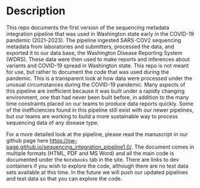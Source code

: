 # Description

This repo documents the first version of the sequencing metadata integration pipeline that was used in Washington state early in the COVID-19 pandemic (2021-2023). The pipeline ingested SARS-COV2 sequencing metadata from laboratories and submitters, processed the data, and exported it to our data base, the Washington Disease Reporting System (WDRS). These data were then used to make reports and inferences about variants and COVID-19 spread in Washington state. This repo is not meant for use, but rather to document the code that was used during the pandemic. This is a transparent look at how data were processed under the unusual circumstances during the COVID-19 pandemic. Many aspects of this pipeline are inefficient because it was built under a rapidly changing environment, one that had never been built before, in addition to the many time constraints placed on our teams to produce data reports quickly. Some of the inefficiencies found in this pipeline still exist with our newer pipelines, but our teams are working to build a more sustainable way to process sequencing data of any disease type.


For a more detailed look at the pipeline, please read the manuscript in our github page here https://nw-page.github.io/sequencing_integration_pipeline1.0/. The document comes in multiple formats (HTML, PDF and MS Word) and all the main code is documented under the `Notebooks` tab in the site. There are links to dev containers if you wish to explore the code, although there are no test data sets available at this time. In the future we will push our updated pipelines and test data so that you can explore the code. 

